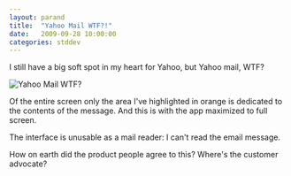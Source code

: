 ```yaml
---
layout: parand
title:  "Yahoo Mail WTF?!"
date:   2009-09-28 10:00:00
categories: stddev
---
```

I still have a big soft spot in my heart for Yahoo, but Yahoo mail, WTF?

![Yahoo Mail WTF?](/web/20101222053252im_/http://parand.com/say/misc/yahoo-mail-wtf.png)

Of the entire screen only the area I've highlighted in orange is dedicated to the contents of the message. And this is with the app maximized to full screen.

The interface is unusable as a mail reader: I can't read the email message.

How on earth did the product people agree to this? Where's the customer advocate?
